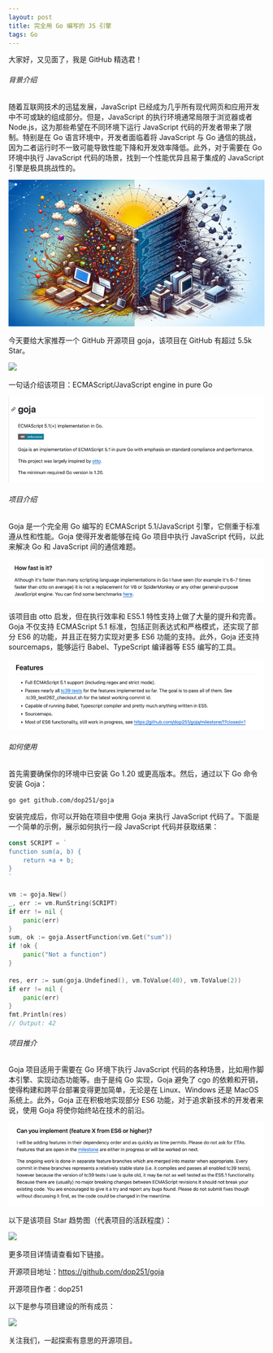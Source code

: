 ```yaml
---
layout: post
title: 完全用 Go 编写的 JS 引擎
tags: Go
---
```


大家好，又见面了，我是 GitHub 精选君！

###### 背景介绍

随着互联网技术的迅猛发展，JavaScript 已经成为几乎所有现代网页和应用开发中不可或缺的组成部分。但是，JavaScript 的执行环境通常局限于浏览器或者 Node.js，这为那些希望在不同环境下运行 JavaScript 代码的开发者带来了限制。特别是在 Go 语言环境中，开发者面临着将 JavaScript 与 Go 通信的挑战，因为二者运行时不一致可能导致性能下降和开发效率降低。此外，对于需要在 Go 环境中执行 JavaScript 代码的场景，找到一个性能优异且易于集成的 JavaScript 引擎是极具挑战性的。

![](https://raw.githubusercontent.com/ZhuPeng/pic/master/mac/compress_tmp-bd66dab837fc913e8767f968da27e86a.png)

今天要给大家推荐一个 GitHub 开源项目 goja，该项目在 GitHub 有超过 5.5k Star。

![](https://stats.deeptrain.net/repo/dop251/goja/?theme=light)

一句话介绍该项目：ECMAScript/JavaScript engine in pure Go

![](https://raw.githubusercontent.com/ZhuPeng/pic/master/images/compress_image-20241017230703614.png)

###### 项目介绍

Goja 是一个完全用 Go 编写的 ECMAScript 5.1/JavaScript 引擎，它侧重于标准遵从性和性能。Goja 使得开发者能够在纯 Go 项目中执行 JavaScript 代码，以此来解决 Go 和 JavaScript 间的通信难题。

![](https://raw.githubusercontent.com/ZhuPeng/pic/master/images/compress_image-20241017230820769.png)

该项目由 otto 启发，但在执行效率和 ES5.1 特性支持上做了大量的提升和完善。Goja 不仅支持 ECMAScript 5.1 标准，包括正则表达式和严格模式，还实现了部分 ES6 的功能，并且正在努力实现对更多 ES6 功能的支持。此外，Goja 还支持 sourcemaps，能够运行 Babel、TypeScript 编译器等 ES5 编写的工具。

![](https://raw.githubusercontent.com/ZhuPeng/pic/master/images/compress_image-20241017230744397.png)

###### 如何使用

首先需要确保你的环境中已安装 Go 1.20 或更高版本。然后，通过以下 Go 命令安装 Goja：

```shell
go get github.com/dop251/goja
```
安装完成后，你可以开始在项目中使用 Goja 来执行 JavaScript 代码了。下面是一个简单的示例，展示如何执行一段 JavaScript 代码并获取结果：
```go
const SCRIPT = `
function sum(a, b) {
    return +a + b;
}
`

vm := goja.New()
_, err := vm.RunString(SCRIPT)
if err != nil {
    panic(err)
}
sum, ok := goja.AssertFunction(vm.Get("sum"))
if !ok {
    panic("Not a function")
}

res, err := sum(goja.Undefined(), vm.ToValue(40), vm.ToValue(2))
if err != nil {
    panic(err)
}
fmt.Println(res)
// Output: 42
```

###### 项目推介

Goja 项目适用于需要在 Go 环境下执行 JavaScript 代码的各种场景，比如用作脚本引擎、实现动态功能等。由于是纯 Go 实现，Goja 避免了 cgo 的依赖和开销，使得构建和跨平台部署变得更加简单，无论是在 Linux、Windows 还是 MacOS 系统上。此外，Goja 正在积极地实现部分 ES6 功能，对于追求新技术的开发者来说，使用 Goja 将使你始终站在技术的前沿。

![](https://raw.githubusercontent.com/ZhuPeng/pic/master/images/compress_image-20241017231200408.png)

以下是该项目 Star 趋势图（代表项目的活跃程度）：

![](https://api.star-history.com/svg?repos=dop251/goja&type=Timeline)

更多项目详情请查看如下链接。

开源项目地址：https://github.com/dop251/goja 

开源项目作者：dop251

以下是参与项目建设的所有成员：

![](https://contrib.rocks/image?repo=dop251/goja)

关注我们，一起探索有意思的开源项目。

